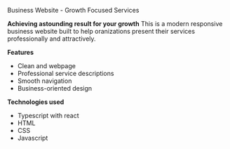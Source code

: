 Business Website - Growth Focused Services

**Achieving astounding result for your growth**
This is a modern responsive business website built to help oranizations present their services professionally and attractively.

**Features**
- Clean and webpage
- Professional service descriptions
- Smooth navigation
- Business-oriented design

**Technologies used**
- Typescript with react
- HTML
- CSS
- Javascript


